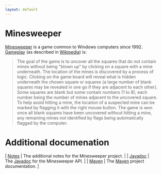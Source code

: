 ```yaml
---
layout: default
---
```

# Minesweeper

[Minesweeper](https://en.wikipedia.org/wiki/Microsoft_Minesweeper) is a game common to Windows computers since 1992. [Gameplay](https://en.wikipedia.org/wiki/Microsoft_Minesweeper#Gameplay) (as described in [Wikipedia](http://wikipedia.org)) is:
> The goal of the game is to uncover all the squares that do not contain mines without being "blown up" by clicking on a square with a mine underneath. The location of the mines is discovered by a process of logic. Clicking on the game board will reveal what is hidden underneath the chosen square or squares (a large number of blank squares may be revealed in one go if they are adjacent to each other). Some squares are blank but some contain numbers (1 to 8), each number being the number of mines adjacent to the uncovered square. To help avoid hitting a mine, the location of a suspected mine can be marked by flagging it with the right mouse button. The game is won once all blank squares have been uncovered without hitting a mine, any remaining mines not identified by flags being automatically flagged by the computer.

# Additional documenation

| [Notes](notes.html) | The additional notes for the Minesweeper project. |
| [Javadoc](site/apidocs/minesweeper/package-summary.html) | The [Javadoc](http://www.oracle.com/technetwork/java/javase/documentation/index-137868.html) for the Minesweeper API. |
| [Maven](site) | The [Maven](http://maven.apache.or/) project documentation. |
